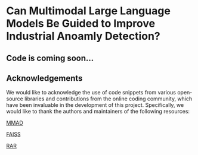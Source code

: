# Can Multimodal Large Language Models Be Guided to Improve Industrial Anoamly Detection?
## Code is coming soon...






## Acknowledgements ##
We would like to acknowledge the use of code snippets from various open-source libraries and contributions from the online coding community, which have been invaluable in the development of this project. Specifically, we would like to thank the authors and maintainers of the following resources:

[MMAD](https://github.com/jam-cc/MMAD)

[FAISS](https://github.com/facebookresearch/faiss)

[RAR](https://github.com/Liuziyu77/RAR)
